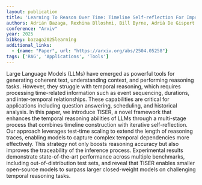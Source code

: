 ```yaml
---
layout: publication
title: 'Learning To Reason Over Time: Timeline Self-reflection For Improved Temporal Reasoning In Language Models'
authors: Adrián Bazaga, Rexhina Blloshmi, Bill Byrne, Adrià De Gispert
conference: "Arxiv"
year: 2025
bibkey: bazaga2025learning
additional_links:
  - {name: "Paper", url: "https://arxiv.org/abs/2504.05258"}
tags: ['RAG', 'Applications', 'Tools']
---
```

Large Language Models (LLMs) have emerged as powerful tools for generating coherent text, understanding context, and performing reasoning tasks. However, they struggle with temporal reasoning, which requires processing time-related information such as event sequencing, durations, and inter-temporal relationships. These capabilities are critical for applications including question answering, scheduling, and historical analysis. In this paper, we introduce TISER, a novel framework that enhances the temporal reasoning abilities of LLMs through a multi-stage process that combines timeline construction with iterative self-reflection. Our approach leverages test-time scaling to extend the length of reasoning traces, enabling models to capture complex temporal dependencies more effectively. This strategy not only boosts reasoning accuracy but also improves the traceability of the inference process. Experimental results demonstrate state-of-the-art performance across multiple benchmarks, including out-of-distribution test sets, and reveal that TISER enables smaller open-source models to surpass larger closed-weight models on challenging temporal reasoning tasks.
